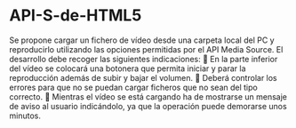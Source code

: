 # API-S-de-HTML5
Se propone cargar un fichero de vídeo desde una carpeta local del PC y reproducirlo utilizando las opciones permitidas por el API Media Source. 
El desarrollo debe recoger las siguientes indicaciones: 
 En la parte inferior del vídeo se colocará una botonera que permita iniciar y parar la reproducción además de subir y bajar el volumen. 
 Deberá controlar los errores para que no se puedan cargar ficheros que no sean del tipo correcto. 
 Mientras el vídeo se está cargando ha de mostrarse un mensaje de aviso al usuario indicándolo, ya que la operación puede demorarse unos minutos.
